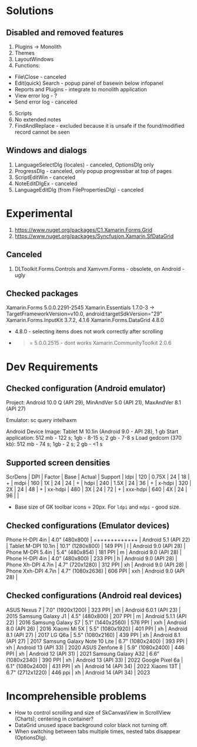 ﻿
# Solutions

## Disabled and removed features

1. Plugins -> Monolith
2. Themes
3. LayoutWindows
4. Functions:
  - File\Close - canceled
  - Edit\(quick) Search - popup panel of basewin below infopanel
  - Reports and Plugins - integrate to monolith application
  - View error log - ?
  - Send error log - canceled
5. Scripts
6. No extended notes
7. FindAndReplace - excluded because it is unsafe if the found/modified record cannot be seen

## Windows and dialogs

1. LanguageSelectDlg (locales) - canceled, OptionsDlg only
2. ProgressDlg - canceled, only popup progressbar at top of pages
3. ScriptEditWin - canceled
4. NoteEditDlgEx - canceled
5. LanguageEditDlg (from FilePropertiesDlg) - canceled


# Experimental

1. https://www.nuget.org/packages/C1.Xamarin.Forms.Grid
2. https://www.nuget.org/packages/Syncfusion.Xamarin.SfDataGrid

## Canceled

1. DLToolkit.Forms.Controls and Xamvvm.Forms - obsolete, on Android - ugly

## Checked packages

Xamarin.Forms 5.0.0.2291-2545
Xamarin.Essentials 1.7.0-3 -> TargetFrameworkVersion=v10.0, android:targetSdkVersion="29"
Xamarin.Forms.InputKit 3.7.2, 4.1.6
Xamarin.Forms.DataGrid 4.8.0
  - 4.8.0 - selecting items does not work correctly after scrolling
  - >= 5.0.0.2515 - dont works
Xamarin.CommunityToolkit 2.0.6

# Dev Requirements

## Checked configuration (Android emulator)

Project: Android 10.0 Q (API 29), MinAndVer 5.0 (API 21), MaxAndVer 8.1 (API 27)

Emulator: sc query intelhaxm

Android Device Image: Tablet M 10.1in (Android 9.0 - API 28), 1 gb
  Start application: 512 mb - 122 s; 1gb - 8-15 s; 2 gb - 7-8 s
  Load gedcom (370 kb): 512 mb - 74 s; 1gb - 2 s; 2 gb - <1 s

## Supported screen densities

ScrDens  |   DPI   | Factor | Base | Actual | Support |
ldpi     |   120   |  0.75X |  24  |   18   |    +    |
mdpi     |   160   |   1X   |  24  |   24   |    +    |
hdpi     |   240   |  1.5X  |  24  |   36   |    +    |
x-hdpi   |   320   |   2X   |  24  |   48   |    +    |
xx-hdpi  |   480   |   3X   |  24  |   72   |    +    |
xxx-hdpi |   640   |   4X   |  24  |   96   |         |

* Base size of GK toolbar icons = 20px. For `ldpi` and `mdpi` - good size.

## Checked configurations (Emulator devices)

Phone H-DPI 4in             |  4.0"   (480x800) | +++++++++++++ | Android 5.1   (API 22) |
Tablet M-DPI 10.1in         | 10.1"  (1280x800) | 149 PPI |   l | Android 9.0   (API 28) |
Phone M-DPI 5.4in           |  5.4"   (480x854) | 181 PPI |   m | Android 9.0   (API 28) |
Phone H-DPI 4in             |  4.0"   (480x800) | 233 PPI |   h | Android 9.0   (API 28) |
Phone Xh-DPI 4.7in          |  4.7"  (720x1280) | 312 PPI |  xh | Android 9.0   (API 28) |
Phone Xxh-DPI 4.7in         |  4.7" (1080x2636) | 606 PPI | xxh | Android 9.0   (API 28) |

## Checked configurations (Android real devices)

ASUS Nexus 7                |  7.0" (1920x1200) | 323 PPI |  xh | Android 6.0.1 (API 23) | 2015
Samsung Galaxy J1           |  4.5"   (480x800) | 207 PPI |   m | Android 5.1.1 (API 22) | 2016
Samsung Galaxy S7           |  5.1" (1440x2560) | 576 PPI | xxh | Android 8.0   (API 26) | 2016
Xiaomi Mi 5X                |  5.5" (1080x1920) | 401 PPI |  xh | Android 8.1   (API 27) | 2017
LG Q6a                      |  5.5" (1080x2160) | 439 PPI |  xh | Android 8.1   (API 27) | 2017
Samsung Galaxy Note 10 Lite |  6.7" (1080x2400) | 393 PPI |  xh | Android 13    (API 33) | 2020
ASUS Zenfone 8              |  5.9" (1080x2400) | 446 PPI |  xh | Android 12    (API 31) | 2021
Samsung Galaxy A32          |  6.6" (1080x2340) | 390 PPI |  xh | Android 13    (API 33) | 2022
Google Pixel 6a             |  6.1" (1080x2400) | 431 PPI |  xh | Android 14    (API 34) | 2022
Xiaomi 13T                  |  6.7" (2712x1220) | 446 ppi |  xh | Android 14    (API 34) | 2023

# Incomprehensible problems

- How to control scrolling and size of SkCanvasView in ScrollView (Charts); centering in container?
- DataGrid unused space background color black not turning off.
- When switching between tabs multiple times, nested tabs disappear (OptionsDlg).
